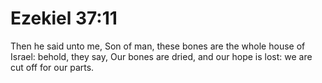 # Ezekiel 37:11

Then he said unto me, Son of man, these bones are the whole house of Israel: behold, they say, Our bones are dried, and our hope is lost: we are cut off for our parts.